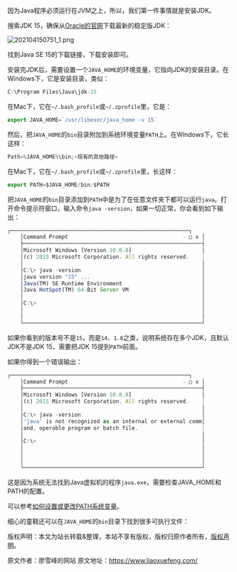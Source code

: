 


因为Java程序必须运行在JVM之上，所以，我们第一件事情就是安装JDK。

搜索JDK 15，确保从[Oracle的官网](https://www.oracle.com/java/technologies/javase-downloads.html)下载最新的稳定版JDK：

![202104150751_1.png](https://gitee.com/hezhiyuan007/java-study/raw/master/images/JavaBasic3/473b466e-549e-464b-a6d8-73e65bbf3683.png)

找到Java SE 15的下载链接，下载安装即可。

安装完JDK后，需要设置一个`JAVA_HOME`的环境变量，它指向JDK的安装目录。在Windows下，它是安装目录，类似：

```js 
C:\Program Files\Java\jdk-15
```

在Mac下，它在`~/.bash_profile`或`~/.zprofile`里，它是：


```js 
export JAVA_HOME=`/usr/libexec/java_home -v 15`
```

然后，把`JAVA_HOME`的`bin`目录附加到系统环境变量`PATH`上。在Windows下，它长这样：


```js 
Path=%JAVA_HOME%\bin;<现有的其他路径>
```

在Mac下，它在`~/.bash_profile`或`~/.zprofile`里，长这样：


```js 
export PATH=$JAVA_HOME/bin:$PATH
```

把`JAVA_HOME`的`bin`目录添加到`PATH`中是为了在任意文件夹下都可以运行`java`。打开命令提示符窗口，输入命令`java -version`，如果一切正常，你会看到如下输出：


```js 
┌────────────────────────────────────────────────────────┐
    │Command Prompt                                    - □ x │
    ├────────────────────────────────────────────────────────┤
    │Microsoft Windows [Version 10.0.0]                      │
    │(c) 2015 Microsoft Corporation. All rights reserved.    │
    │                                                        │
    │C:\> java -version                                      │
    │java version "15" ...                                   │
    │Java(TM) SE Runtime Environment                         │
    │Java HotSpot(TM) 64-Bit Server VM                       │
    │                                                        │
    │C:\>                                                    │
    │                                                        │
    │                                                        │
    └────────────────────────────────────────────────────────┘
```

如果你看到的版本号不是`15`，而是`14`、`1.8`之类，说明系统存在多个JDK，且默认JDK不是JDK 15，需要把JDK 15提到`PATH`前面。

如果你得到一个错误输出：

```js 
┌────────────────────────────────────────────────────────┐
    │Command Prompt                                    - □ x │
    ├────────────────────────────────────────────────────────┤
    │Microsoft Windows [Version 10.0.0]                      │
    │(c) 2015 Microsoft Corporation. All rights reserved.    │
    │                                                        │
    │C:\> java -version                                      │
    │'java' is not recognized as an internal or external comm│
    │and, operable program or batch file.                    │
    │                                                        │
    │C:\>                                                    │
    │                                                        │
    │                                                        │
    │                                                        │
    └────────────────────────────────────────────────────────┘
```

这是因为系统无法找到Java虚拟机的程序`java.exe`，需要检查JAVA_HOME和PATH的配置。

可以参考[如何设置或更改PATH系统变量](https://www.java.com/zh_CN/download/help/path.xml)。

细心的童鞋还可以在`JAVA_HOME`的`bin`目录下找到很多可执行文件：

版权声明：本文为站长转载&整理，本站不享有版权，版权归原作者所有，[版权声明](https://gitee.com/hezhiyuan007/java-notes/raw/master/disclaimer.md)。




原文作者：廖雪峰的网站 原文地址：https://www.liaoxuefeng.com/